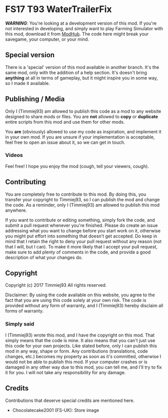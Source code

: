 # FS17 T93 WaterTrailerFix

***WARNING***: You're looking at a development version of this mod. If you're not interested in developing, and simply want to play Farming Simulator with this mod, download it from [ModHub](http://farming-simulator.com/mod.php?lang=en&country=us&mod_id=87372&title=fs2017). The code here might break your savegame, your computer, or your mind. 



## Special version
There is a 'special' version of this mod available in another branch. It's the same mod, only with the addition of a help section. It's doesn't bring **anything** at all in terms of gameplay, but it might inspire you in some way, so I made it available.


## Publishing / Media
Only I (Timmiej93) am allowed to publish this code as a mod to any website designed to share mods or files. You are **not** allowed to **copy** or **duplicate** entire scripts from this mod and use them for other mods.

You **are** (obviously) allowed to use my code as inspiration, and implement it in your own mod. If you are unsure if your implementation is acceptable, feel free to open an issue about it, so we can get in touch.

### Videos
Feel free! I hope you enjoy the mod (cough, tell your viewers, cough).



## Contributing
You are completely free to contribute to this mod. By doing this, you transfer your copyright to Timmiej93, so I can publish the mod and change the code. As a reminder, only I (Timmiej93) am allowed to publish this mod anywhere.

If you want to contribute or editing something, simply fork the code, and submit a pull request whenever you're finished. Please do  create an issue addressing what you want to change before you start work on it, otherwise you might put effort into something that doesn't get accepted. Do keep in mind that I retain the right to deny your pull request without any reason (not that I will, but I can). To make it more likely that I accept your pull request, make sure to add plenty of comments in the code, and provide a good description of what your changes do.



## Copyright
Copyright (c) 2017 Timmiej93 All rights reserved.

Disclaimer: By using the code available on this website, you agree to the fact that you are using this code solely at your own risk. The code is provided without any form of warranty, and I (Timmiej93) hereby disclaim all forms of warranty.

### Simply said
I (Timmiej93) wrote this mod, and I have the copyright on this mod. That simply means that the code is mine. It also means that you can't just use this code for your own projects. Like stated before, only I can publish this mod in any way, shape or form. Any contributions (translations, code changes, etc.) becomes my property as soon as it's committed, otherwise I would not be able to publish this mod. If your computer crashes or is damaged in any other way due to this mod, you can tell me, and I'll try to fix it for you. I will not take any responsibility for any damage.



## Credits
Contributions that deserve special credits are mentioned here.
- Chocolatecake2001 (FS-UK): Store image
